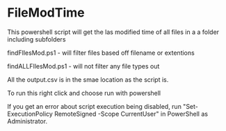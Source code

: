 # FileModTime
This powershell script will get the las modified time of all files in a a folder including subfolders

findFIlesMod.ps1 - will filter files based off filename or extentions

findALLFIlesMod.ps1 - will not filter any file types out

All the output.csv is in the smae location as the script is. 

To run this right click and choose run with powershell

If you get an error about script execution being disabled, run "Set-ExecutionPolicy RemoteSigned -Scope CurrentUser" in PowerShell as Administrator.
